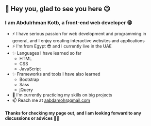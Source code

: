 ## 👋 Hey you, glad to see you here 😉

### I am Abdulrhman Kotb, a front-end web developer 😁

- ⚡ I have serious passion for web development and programming in general, and I enjoy creating interactive websites and applications
- ⚡ I'm from Egypt 😎 and I currently live in the UAE
- ✨ Languages I have learned so far
  - HTML
  - CSS
  - JavaScript
- ✨ Frameworks and tools I have also learned
  - Bootstrap
  - Sass
  - jQuery
- 🌱 I'm currently practicing my skills on big projects
- 📫 Reach me at <aabdamoh@gmail.com>

#### Thanks for checking my page out, and I am looking forward to any discussions or advices 🤗🤗

<!--
**abdo-kotb/abdo-kotb** is a ✨ _special_ ✨ repository because its `README.md` (this file) appears on your GitHub profile.

Here are some ideas to get you started:

- 🔭 I’m currently working on ...
- 🌱 I’m currently learning ...
- 👯 I’m looking to collaborate on ...
- 🤔 I’m looking for help with ...
- 💬 Ask me about ...
- 📫 How to reach me: ...
- 😄 Pronouns: ...
- ⚡ Fun fact: ...
-->
